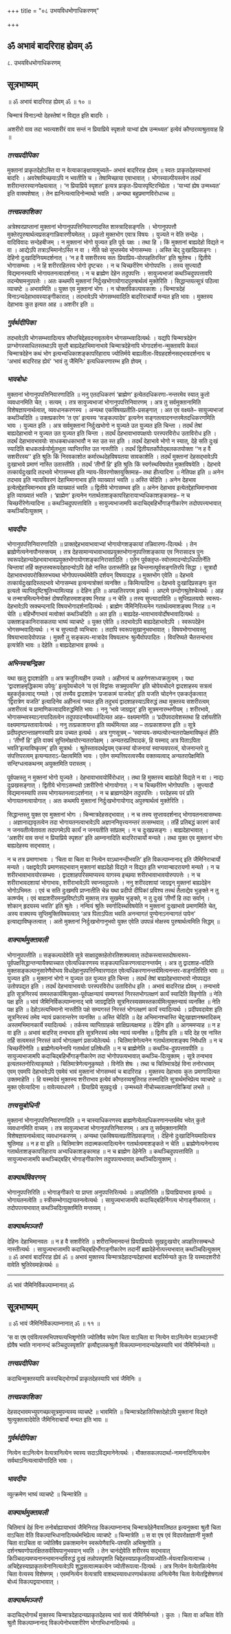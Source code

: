 +++
title = "०८ उभयविधभोगाधिकरणम्"

+++


## ॐ अभावं बादरिराह ह्येवम् ॐ

८. उभयविधभोगाधिकरणम्

## **सूत्रभाष्यम्**

॥ ॐ अभावं बादरिराह ह्येवम् ॐ ॥ १० ॥

चिन्मात्रं विनाऽन्यो देहस्तेषां न विद्यत इति बादरिः ।

अशरीरो वाव तदा भवत्यशरीरं वाव सन्तं न प्रियाप्रिये स्पृशतो याभ्यां ह्येष उन्मथ्यत’ इत्येवं कौण्ठरव्यश्रुतावाह हि ॥

### ***तत्त्वप्रदीपिका***

मुक्तानां प्राकृतदेहोऽस्ति वा न वेत्याकाङ्क्षायामुच्यते– अभावं बादरिराह ह्येवम् ॥ स्वतः प्राकृतदेहस्याभावं बादरिः । अवरेषामिच्छयाऽपि न भवतीति च । तेषामिच्छाया एवाभावात् । भोगस्याल्पीयस्त्वेन तदर्थं शरीरान्तरस्यानपेक्ष्यत्वात् । ‘न प्रियाप्रिये स्पृशत’ इत्यत्र प्राकृत-प्रियास्पृष्टिरभिप्रेता । ‘याभ्यां ह्येष उन्मथ्यत’ इति वाक्यशेषात् । तेन ह्यनित्यत्वादिनोन्माथो भवति । अन्यथा बहुप्रमाणविरोधाच्च ॥

### ***तत्त्वप्रकाशिका***

अत्रेश्वरप्राप्तानां मुक्तानां भोगानुपपत्तिनिवारणादस्ति शास्त्रादिसङ्गतिः । भोगानुपपत्तौ मुक्तेरपुरुषार्थत्वप्रसङ्गान्निवारणीयमेतत् । प्रकृतो मुक्तभोग एवात्र विषयः । युज्यते न वेति सन्देहः । वादिविवादः सन्देहबीजम् । न मुक्तानां भोगो युज्यत इति पूर्वः पक्षः । तथा हि । किं मुक्तानां बाह्यदेहो विद्यते न वा । आद्येऽपि तत्राऽभिमानोऽस्ति न वा । नेति पक्षे सुप्तस्येव भोगासम्भवः । अस्ति चेद् दुःखादिप्रसङ्गः । देहिनो दुःखादिनियमदर्शनात् । ‘न ह वै सशरीरस्य सतः प्रियाप्रिय-योरपहतिरस्ति’ इति श्रुतेश्च । द्वितीये भोगासम्भवः । न हि शरीररहितस्य भोगो दृष्टचरः । न च चिच्छरीरेण भोगोपपत्तिः । तस्य सुप्त्यादौ विद्यमानस्यापि भोगायतनत्वादर्शनात् । न च ब्राह्मेण देहेन तदुपपत्तिः । सायुज्यभाजां कथञ्चिदुपपत्तावपि तदन्येषामनुपपत्तेः । अतः कथमपि मुक्तानां निर्दुःखभोगायोगादपुरुषार्थत्वं मुक्तेरिति । सिद्धान्तयत्सूत्रं पठित्वा व्याचष्टे ॥ अभावमिति ॥ युक्त एव मुक्तानां भोगः । न चोक्तविकल्पावकाशः । चिन्मात्रदेहं विनाऽन्यदेहाभावस्याङ्गीकारात् । तदभावेऽपि भोगसम्भवादिति बादरिराचार्यो मन्यत इति भावः । मुक्तस्य देहाभावः कुत इत्यत आह ॥ अशरीर इति ॥

### ***गुर्वर्थदीपिका***

तदभावेऽपि भोगसम्भवादित्यत्र सौप्तचिद्देहवदनावृतत्वेन भोगसम्भवादित्यर्थः । यद्यपि चिन्मात्रदेहेन प्राग्भोगस्साधितस्तथाऽपि सुप्तौ बाह्यदेहाभिमानाभावे चिन्मात्रदेहेनापि भोगादर्शना-न्मुक्तावपि केवलं चिन्मात्रदेहेन कथं भोग इत्यभ्यधिकाशङ्कापरिहाराय ज्योतिर्मये बाह्यलीला-विग्रहदर्शनसद्भावदर्शनाय च ‘अभावं बादरिराह ह्येवं’ ‘भावं तु जैमिनिः’ इत्यधिकरणारम्भ इति ज्ञेयम् ।

### ***भावबोधः***

मुक्तानां भोगानुपपत्तिनिवारणादिति ॥ ननु एतदधिकरणं ‘ब्राह्मेण’ इत्येतदधिकरणा-नन्तरमेव स्यात् कुतो व्यवधानमिति चेत् । सत्यम् । तत्र सायुज्यभाजां भोगानुपपत्तिनिवारणम् । अत्र तु सर्वमुक्तानामिति विशेषज्ञापनार्थत्वात्, व्यवधानकरणस्य । अन्यथा एकविषयप्रतीति-प्रसङ्गात् । अत एव वक्ष्यते– सायुज्यभाजां कथञ्चिदिति ॥ उक्तप्रकारेण ‘त एव’ इत्यस्य ‘सङ्कल्पादेव’ इत्यनेन सङ्गतत्वादनन्तरमेतदधिकरणमिति भावः । युज्यत इति । अत्र सर्वमुक्तानां निर्दुःखभोगो न युज्यते उत युज्यत इति चिन्ता । तदर्थं तेषां बाह्यदेहाभावो न युज्यत उत युज्यत इति चिन्ता । तदर्थं देहभावाभावपक्षयोः परस्परविरोध उताविरोध इति । तदर्थं देहाभावभावयोः साधकबाधकाभावौ न स्त उत स्त इति । तदर्थं देहाभावे भोगो न स्यात्, देहे सति दुःखं स्यादिति बाधकतर्कयोर्मूलभूता व्याप्तिरस्ति उत नास्तीति । तदर्थं द्वितीयतर्कोपोद्बलकतयोक्ता ‘‘न ह वै सशरीरस्य’’ इति श्रुतिः किं निरवकाशोत कर्मारब्धदेहविषयतया सावकाशेति । तदर्थं मुक्तानां देहसद्भावेऽपि दुःखाभावे प्रमाणं नास्ति उतास्तीति । तदर्थं ‘तीर्णो हि’ इति श्रुतिः किं स्वर्गस्थविषयोत मुक्तविषयेति । देहभावे तत्कार्यदुःखादि तदभावे भोगासम्भव इति न्याय-विवरणोक्तयुक्तिमाह– तथा हीत्यादिना ॥ नेतिपक्ष इति ॥ अनेन तदभाव इति न्यायविवरणं देहाभिमानाभाव इति व्याख्यातं भवति ॥ अस्ति चेदिति । अनेन देहभाव इत्येतद्देहाभिमानभाव इति व्याख्यातं भवति ॥ द्वितीये भोगासम्भव इति ॥ अनेन देहाभाव इत्येतद्देहाभिमानाभाव इति व्याख्यातं भवति । ‘ब्राह्मेण’ इत्यनेन गतार्थताशङ्कापरिहारायाभ्यधिकाशङ्कामाह– न च चिच्छरीरेणेत्यादिना ॥ कथञ्चिदुपपत्ताविति ॥ सायुज्यभाजामपि कदाचिद्बहिर्भोगाङ्गीकारेण तदोपपत्त्यभावात् कथञ्चिदित्युक्तम् ।

### ***भावदीपः***

भोगानुपपत्तिनिवारणादिति ॥ प्राक्तद्देहभावाभावाभ्यां भोगायोगशङ्कायां तन्निवारणा-दित्यर्थः । तेन ब्राह्मेणेत्यनेनापौनरुक्त्यम् । तत्र देहसामान्यभावाभावप्रयुक्तभोगानुपपत्तिशङ्काया एव निरासादत्र पुनः स्वरूपदेहान्यदेहभावाभावप्रयुक्तभोगायोगशङ्कानिरासादिति । एतेन पूर्वक्लृप्त-स्वोत्तमादन्योऽधिपतिर्नेति चिन्तायां तर्हि क्लृप्तस्वरूपदेहादन्योऽपि देहो नास्ति उतास्तीति इह चिन्तनात्पूर्वसङ्गतिरपि सिद्धा । सूत्रादौ देहाभावभावपरोक्तिरुभयथा भोगोपपत्त्यर्थमेवेति दर्शयन् विषयाद्याह ॥ मुक्तभोग एवेति ॥ देहभावे तत्कार्यदुःखादिस्तदभावे भोगासम्भव इत्यन्यत्रोक्तं व्यनक्ति ॥ किमित्यादिना ॥ देहभावे दुःखादिप्रसङ्गः कुत इत्यतो व्याप्तिदृष्टिश्रुतिभ्यामित्याह ॥ देहिन इति ॥ अपहतिरपगम इत्यर्थः । अष्टमे छन्दोगश्रुतेश्चेत्यर्थः । आह च तन्मात्रमित्यनेनोक्तं दोषपरिहारमाशङ्क्य निराह ॥ न चेति ॥ तस्य सुप्त्यादाविति ॥ सुप्तिप्रलययोः स्वरूप-देहभावेऽपि स्रक्चन्दनादि विषयभोगादर्शनादित्यर्थः । ब्राह्मेण जैमिनिरित्यनेन गतार्थत्वमाशङ्क्य निराह ॥ न चेति ॥ बहिर्भोगाभावं मत्वोक्तं कथञ्चिदिति ॥ अत इति ॥ बाह्यदेह-भावाभावयोर्दोषभावादित्यर्थः ॥ उक्तशङ्कानिरासकतया भाष्यं व्याचष्टे ॥ युक्त एवेति ॥ तदभावेऽपि बाह्यदेहाभावेऽपि । स्वरूपदेहेन भोगसम्भवादित्यर्थः । न च सुप्त्यादौ व्यभिचारः । तदापि स्वरूपसुखानुभवभावात् । विषयभोगाभावस्तु विषयाभावादेवोपपन्नः । मुक्तौ तु सङ्कल्प-मात्रादेव विषयलाभः श्रुत्यैवोपपादितः । विवरिष्यते चैतत्तन्वभाव इत्यत्रेति भावः ॥ देहेति ॥ बाह्यदेहाभाव इत्यर्थः ॥

### ***अभिनवचन्द्रिका***

यथा खलु द्वादशाहेति ॥ अत्र क्रतुरित्यहीन उच्यते । अहीनत्वं च अहर्गणसाध्यक्रतुत्वम् । यथा ‘द्वादशाहमृद्धिकामा उपेयुः’ इत्युपेयचोदने ‘य एवं विद्वांसः सत्रमुपयन्ति’ इति चोपेयचोदने द्वादशाहस्य सत्रत्वं बहुकर्तृकत्वाद् गम्यते । एवं तस्यैव द्वादशाहेन ‘प्रजाकामं याजयेत्’ इति यजति चोदनेन एककर्तृकत्वात् ‘द्विरात्रेण यजति’ इत्यादिनेव अहीनत्वं गम्यत इति तदुभयं द्वादशाहस्याऽविरुद्धं तथा मुक्तस्य सशरीरत्वम् अशरीरत्वं च प्रामाणिकत्वादविरुद्धमिति भावः । ननु ‘भावे जाग्रद्वत्’ इति सूत्रमनारम्भणीयम् । शरीरभावे, भोगासम्भवस्याऽनापादितत्वेन तदुपपादनवैयर्थ्यादित्यत आह– वक्ष्यमाणेति ॥ ‘प्रदीपवदावेशस्तथा हि दर्शयतीति वक्ष्यमाणप्रस्तावायेत्यर्थः । ननु तत्प्रकाशयन्त इति व्यर्थमित्यत आह – तत्प्रकाशयन्त इति ॥ सूत्रे प्रदीपदृष्टान्तग्रहणस्यापि प्राय उच्यत इत्यर्थः । अत्र गुणसूत्रम् – ‘स्वाप्यय-सम्पत्योरन्यतरापेक्षमाविष्कृतं हीति । ‘तीर्णो हि’ इति वाक्यं सुप्तिमोक्षयोरन्यतरापेक्षम् । अन्यतरप्रतिपादकं, हि यस्माद् अत्र पिताऽपिता भवति’इत्याविष्कृतम्’ इति सूत्रार्थः । श्रुतेस्तावदर्थद्वयम् एकस्यां योजनायां स्वाप्ययपरत्वं, योजनान्तरे तु संपत्तिपरत्वम् इत्यन्यतराऽ-पेक्षत्वमिति भावः । एतेन सम्पत्तिपरत्वस्यैव वक्तव्यत्वाद् अन्यतरापेक्षमिति सन्दिग्धत्वकथनम् अयुक्तमिति परास्तम् ।

पूर्वपक्षस्तु न मुक्तनां भोगो युज्यते । देहभावाभावयोर्विरोधात् । तथा हि मुक्तस्य बाह्यदेहो विद्यते न वा । नाद्यः दुःप्रखसङ्गात् । द्वितीये भोगाऽसम्भवो ऽशरीरिणो भोगायोगात् । न च चिच्छरीरेण भोगोपपत्तिः । सुप्त्यादौ विद्यमानस्यापि तस्य भोगायतनत्वाऽदर्शनात् । न च ब्राह्मणदेहेन तदुपपत्तिः । परदेहस्य परं प्रति भोगायतनत्वायोगात् । अतः कथमपि मुक्तानां निर्दुःखभोगायोगाद् अपुरुषार्थत्वं मुक्तेरिति ।

सिद्धान्तस्तु युक्त एव मुक्तानां भोगः । चिन्मात्रदेहसद्भावात् । न च तस्य सुप्तावदर्शनाद् भोगायतनत्वासम्भवः । अज्ञानाद्यावृतत्वेन तदा भोगायतनत्वाभावेऽपि अज्ञाननिवृत्त्यनन्तरं तत्सम्भवात् । तर्हि प्रतिबद्धं कारणं कार्यं न जनयतीत्येतावता तदपगमेऽपि कार्यं न जनयतीति सांप्रतम् । न च दुःखप्रसङ्गः । बाह्यदेहाभावात् । ‘अशरीरं वाव सन्तं न प्रियाप्रिये स्पृशत’ इति आम्नानादिति बादरिराचार्यो मन्यते । तथा युक्त एव मुक्तानां भोगः बाह्यदेहस्य सद्भावात् ।

न च तत्र प्रमाणाभावः । ‘चिता वा चिता वा नित्येन वाऽथानन्दीभवति’ इति विकल्पाम्नानाद् इति जैमिनिराचार्यो मन्यते । पक्षद्वयेऽपि प्रमाणसद्भावान् मुक्तानां बाह्यदेहो विद्यते न विद्यत इति भगवान्बादरायणो मन्यते । न च शरीरभावाभावयोरसम्भवः । द्वादशाहपरिसमाप्यस्य यागस्य इच्छया शरीरभावाभावयोरुपपत्तेः । न च शरीराभावदशायां भोगाभावः, शरीराभावेऽपि स्वप्नवदुपपत्तेः । ननु शरीरदशायां जाग्रद्वन् मुक्तनां बाह्यदेहेन भोगोऽभिमतः । एवं च सति दुःखमपि प्राप्नातीति चेन्न यथा प्रदीपो दीपिकां प्रविश्य तस्थं तैलाद्येव भुङ्क्ते न तु कार्ष्ण्यम् । एवं बाह्यशरीरमनुप्रविष्टोऽपि मुक्तस् तत्र सुखमेव भुङ्क्ते, न तु दुःखं ‘तीर्णो हि तदा सर्वान् । शोकान् हृदयस्य भवति’ इति श्रुतेः । नन्वियं श्रुतिः स्वर्गादिस्थविषयेति न मुक्तानां दुःखाभावे प्रमाणमिति चेत्, अस्य वाक्यस्य सुप्तिमुक्तिविषयत्वात् ‘अत्र पिताऽपिता भवति अनन्वागतं पुण्येनाऽनन्वागतं पापेन’ इत्याद्याविष्कृतत्वात् । अतो मुक्तानां निर्दुःखभोगानुभवो युक्त एवेति उपपन्नं मोक्षस्य पुरुषार्थत्वमिति सिद्धम् ॥

### ***वाक्यार्थमुक्तावली***

भोगानुपपत्तीति ॥ सङ्कल्पादेवेति सूत्रे साक्षादुक्तहेतोरतिशक्यत्वात् तदोकस्त्वास्तदोषत्वरूप-पूर्वपक्षसिद्धान्तन्यायैक्याच्चात एवेत्यधिकरणस्य सङ्कल्पाधिकरणत्वादानन्तर्यम् । अत्र तु द्वादशाह-वदिति मुक्तसङ्कल्पानुसारेणैवोभय विधदेहानुपपत्तिनिवारणादत एवेत्यधिकरणानन्तर्यमित्यनन्तर-सङ्गतिरिति भावः ॥ युज्यत इति ॥ मुक्तानां भोगो न युज्यत उत युज्यत इति चिन्ता । तदर्थं तेषां बाह्यदेहभावाभावो नोपपद्यत उतोपपद्यत इति । तदर्थं देहभावाभावयोः परस्परविरोध उताविरोध इति । अभावं बादरिराह ह्येवम् । तन्वभावे इति सूत्रनिरस्यं समस्तकार्यमित्युक्त-पूर्वपक्षन्यायं सम्यगस्तं निरस्तभोगलक्षणं कार्यं स्यादिति विवृणोति ॥ नेति पक्ष इति ॥ भावं जैमिनिर्विकल्पाम्नानाद् भावे जाग्रद्वदिति सूत्रनिरस्यसमस्तकार्यमित्युक्तन्यायं व्यनक्ति ॥ नेति पक्ष इति ॥ देहोऽस्त्यभिमानो नास्तीति पक्षे सम्यगस्तं निरस्तं भोगलक्षणं कार्यं स्यादित्यर्थः । प्रदीपवदावेश इति सूत्रनिरस्यं तमेव न्यायं प्रकारान्तरेण व्यनक्ति ॥ अस्ति चेदिति ॥ देह अभिमानश्चास्ति चेद्दुःखाज्ञानश्रमादिकम् अस्तमभिमानकार्ये स्यादित्यर्थः । तर्कस्य व्याप्तिग्राहकं साक्षिप्रत्यक्षमाह ॥ देहिन इति ॥ आगममप्याह ॥ न ह वा इति ॥ अभावं बादरिस् तन्वभाव इति सूत्रनिरस्यं तमेव न्यायं व्यनक्ति ॥ द्वितीय इति ॥ यदि देह एव नास्ति तर्हि सत्वमस्तं निरस्तं कार्यं भोगलक्षणं प्रसज्येतेत्यर्थः । चितिमात्रेणेत्यनेन गतार्थतामाशङ्क्य निषेधति ॥ न च चिच्छरीरेणेति ॥ ब्राह्मेणेत्यनेनापि गतार्थतां प्रतिषेधति ॥ न च ब्राह्मेणेति ॥ कथञ्चि-दुपपत्तावपीति ॥ सायुज्यभाजामपि कदाचिद्बहिर्भोगाङ्गीकारेण तदा भोगोपपत्यभावात् कथञ्चि-दित्युक्तम् । सूत्रे तन्वभाव इत्यतस्तनोरित्याकृष्यते । चितिमात्रेणेत्यनुकृष्यते । विनेति शेषः । तथा च चितिमात्रदेहं विना तनोरभावम् एवम् एवमपि देहाभावेऽपि एवमेवं भावं मुक्तानां भोगसम्भवं च बादरिराह । मुक्तस्य देहाभावः कुतः प्रमाणादित्यत उक्तमाहेति । हि यस्मादेवं मुक्तस्य शरीराभाव इत्येवं कौण्ठरव्यश्रुतिराह तस्मादिति सूत्रार्थमभिप्रेत्य व्याचष्टे ॥ मुक्त एवेत्यादिना ॥ वावेत्यवधारणे । प्रियाप्रिये सुखदुःखे । उन्मथ्यते नीचोच्चतालक्षणविक्रियां लभते ॥

### ***तत्त्वसुबोधिनी***

मुक्तानां भोगानुपपत्तिनिवारणादिति ॥ न चास्याधिकरणस्य ब्राह्मणेत्येतदधिकरणानन्तर्यमेव भवेत् कुतो व्यवधानमिति वाच्यम् । तत्र सायुज्यभाजां भोगानुपपत्तिनिवारणम् । अत्र तु सर्वमुक्तानामिति विशेषज्ञापनार्थत्वाद् व्यवधानकरणम् । अन्यथा एकविषयत्वप्रतीतिप्रसङ्गात् । देहिनो दुःखादिनियमादित्यत्र श्रुतिमाह ॥ न ह वा इति ॥ चितिमात्रेण तदात्मकत्वादित्यनेन गतार्थत्वमाशङ्कते न चेति ॥ ब्राह्मेणेत्यनेनास्य गतार्थताशङ्कापरिहाराय अभ्यधिकाशङ्कामाह ॥ न च ब्राह्मेण देहेनेति ॥ कथञ्चिदुपपत्ताविति ॥ सायुज्यभाजामपि कथञ्चिद्बहिर् भोगाङ्गीकारेण तदुपपत्यभावात् कथञ्चिदित्युक्तम् ।

### ***वाक्यार्थविवरणम्***

भोगानुपपत्तिरिति ॥ भोगाङ्गीकारे या प्राप्ता अनुपपत्तिरित्यर्थः ॥ अपहतिरिति ॥ प्रियाप्रियाभाव इत्यर्थः ॥ भोगायतनत्वेति ॥ स्त्रीसम्भोगाद्यायतनत्वेत्यर्थः । सायुज्यभाजामपि कदाचिद्बहिर्निगत्य भोगाङ्गीकारात् । तदोपपत्त्यभावात् कथञ्चिदित्युक्तमिति मन्तव्यम् ।

### ***वाक्यार्थमञ्जरी***

देहिनः देहाभिमानवतः ॥ न ह वै सशरीरेति ॥ शरीराभिमानवन्तं प्रियाप्रिययोः सुखदुःखयोर् अपहतिरसम्बन्धो नास्तीत्यर्थः । सायुज्यभाजामपि कदाचिद्बहिर्भोगाङ्गीकारेण तदानीं ब्रह्मदेहेनोत्पत्त्यभावात् कथञ्चिदित्युक्तम् ॥ ॐ अभावं बादरिराह ह्येवं ॐ ॥ अभावं मुक्तस्य चिन्मात्रदेहादन्यदेहाभावं बादरिर्मन्यते कुतः हि यस्मादशरीरो वावेति श्रुतिरेवमाहेत्यर्थः ॥





------------------------------------------------------------------------

ॐ भावं जैमिनिर्विकल्पाम्नानात् ॐ

## **सूत्रभाष्यम्**

॥ ॐ भावं जैमिनिर्विकल्पाम्नानात् ॐ ॥ ११ ॥

‘स वा एष एवंवित्परमभिपश्यत्यभिशृृणोति ज्योतिषैव रूपेण चिता वाऽचिता वा नित्येन वाऽनित्येन वाऽथाऽनन्दी ह्येवैष भवति नानानन्दं कञ्चिदुपस्पृशति’ इत्यौद्दालकश्रुतौ विकल्पाम्नानादन्यदेहस्यापि भावं जैमिनिर्मन्यते ॥

### ***तत्त्वप्रदीपिका***

कदाचिन्मुक्तस्यापि कस्यचिद्भोगार्थं प्राकृतदेहस्यापि भावं जैमिनिः ॥

### ***तत्त्वप्रकाशिका***

देहसद्भावमभ्युपगच्छत्सूत्रमुपन्यस्य व्याचष्टे ॥ भावमिति ॥ चिन्मात्रदेहातिरिक्तदेहोऽपि मुक्तानां विद्यते श्रुत्युक्तत्वादेवेति जैमिनिराचार्यो मन्यत इति भावः ॥

### ***गुर्वर्थदीपिका***

नित्येन वाऽनित्येन वेत्यत्रानित्येन स्वस्य सदाऽविद्यमानेनेत्यर्थः । मौक्तसकलपदार्था-नामनादिनित्यत्वेन सर्वथाऽनित्यत्वायोगादिति भावः ।

### ***भावदीपः***

व्युत्क्रमेण भाष्यं व्याचष्टे ॥ चिन्मात्रेति ॥

### ***वाक्यार्थमुक्तावली***

चितिमात्रं देहं विना तनोर्बाह्यायाभावं जैमिनिराह विकल्पाम्नानाच् चिन्मात्रदेहेनैवावतिष्ठत इत्यनुक्त्वा श्रुतौ चिता वाऽचिता वेति विकल्पाभिधानादित्यर्थमभिप्रेत्य व्याचष्टे ॥ चिन्मात्रेति ॥ स वा एष एवं विदपरोक्षज्ञानी मुक्तौ चिता वाऽचिता वा ज्योतिषैव प्रकाशमानेन स्वरूपेणैवाभि-पश्यति अभिश्रुणोति ॥ दर्शनश्रवणोपलक्षितसर्वविषयानुभववान् भवति । तेन चानंद्येवेति शरीरस्य सद्भावात् किञ्चिदल्पमप्यनानन्दमानन्दविरुद्धं दुःखं तन्नोपस्पृशति चिद्देहस्याप्राकृतदिव्यज्योति-र्मयत्वान्नित्यत्वाच्च । अचिद्देहस्याप्राकृतत्वेनानित्यत्वेऽपि शुद्धसत्वात्मकत्वेन ज्योतीरूपत्वा-दित्यर्थः । अत्र नित्येन वेत्येतन्नित्येनेव चिता वेत्यस्य विशेषणम् । एवमनित्येन वेत्यत्रापि वाशब्दस्यावधारणार्थकतया अनित्येनैव चिता वेत्येतद्विशेषणत्वं बोध्यं विकल्पद्वयाभावात् ।

### ***वाक्यार्थमञ्जरी***

कदाचिद्भोगार्थं मुक्तस्य चिन्मात्रदेहादन्यप्राकृतदेहस्य भावं सत्वं जैमिनिर्मन्यते । कुतः । चिता वा अचिता वेति श्रुतौ विकल्पाम्नानाद् विकल्पेनोभयशरीरेण भोगाभिधानादित्यर्थः ॥





